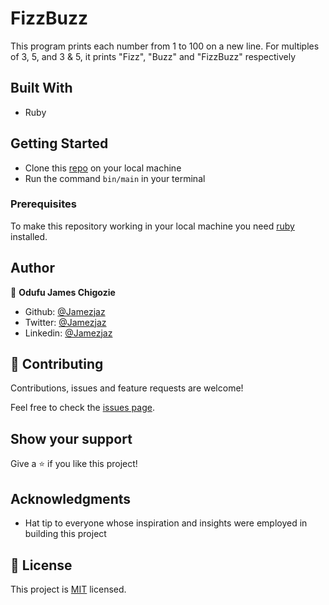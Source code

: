 # FizzBuzz
This program prints each number from 1 to 100 on a new line. For multiples of 3, 5, and 3 &amp; 5, it prints "Fizz", "Buzz" and "FizzBuzz" respectively

## Built With

- Ruby

## Getting Started
- Clone this [repo](git@github.com:jamezjaz/FizzBuzz.git) on your local machine
- Run the command `bin/main` in your terminal

### Prerequisites
To make this repository working in your local machine you need [ruby](https://rubyinstaller.org/) installed.

## Author

👤 **Odufu James Chigozie**

- Github: [@Jamezjaz](https://github.com/jamezjaz)
- Twitter: [@Jamezjaz](https://twitter.com/jamezjaz90)
- Linkedin: [@Jamezjaz](https://linkedin.com/in/james-odufu-ba2a4a125)


## 🤝 Contributing

Contributions, issues and feature requests are welcome!

Feel free to check the [issues page](https://github.com/jamezjaz/FizzBuzz/issues).

## Show your support

Give a ⭐️ if you like this project!

## Acknowledgments

- Hat tip to everyone whose inspiration and insights were employed in building this project

## 📝 License

This project is [MIT](lic.url) licensed.

